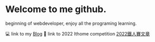 # Welcome to me github.
beginning of webdeveloper, enjoy all the programing learning.

:computer: link to  my [Blog](https://oseanchen.github.io/)
:blue_book: link to 2022 Ithome competition [2022鐵人賽文章](https://ithelp.ithome.com.tw/users/20150977)
